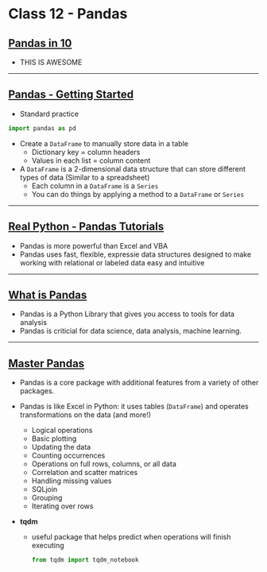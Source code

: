 # Class 12 - Pandas

## [Pandas in 10](https://pandas.pydata.org/pandas-docs/stable/user_guide/10min.html)

* THIS IS AWESOME

---

## [Pandas - Getting Started](https://pandas.pydata.org/pandas-docs/stable/getting_started/intro_tutorials/index.html)

* Standard practice

```Python
import pandas as pd
```

* Create a `DataFrame` to manually store data in a table
  * Dictionary key = column headers
  * Values in each list = column content
* A `DataFrame` is a 2-dimensional data structure that can store different types of data (Similar to a spreadsheet)
  * Each column in a `DataFrame` is a `Series`
  * You can do things by applying a method to a `DataFrame` or `Series`

---

## [Real Python - Pandas Tutorials](https://realpython.com/learning-paths/pandas-data-science/)

* Pandas is more powerful than Excel and VBA
* Pandas uses fast, flexible, expressie data structures designed to make working with relational or labeled data easy and intuitive

---

## [What is Pandas](https://www.youtube.com/watch?v=dcqPhpY7tWk&t=391s)

* Pandas is a Python Library that gives you access to tools for data analysis
* Pandas is criticial for data science, data analysis, machine learning.

---

## [Master Pandas](https://towardsdatascience.com/be-a-more-efficient-data-scientist-today-master-pandas-with-this-guide-ea362d27386)

* Pandas is a core package with additional features from a variety of other packages.

* Pandas is like Excel in Python: it uses tables (`DataFrame`) and operates transformations on the data (and more!)
  * Logical operations
  * Basic plotting
  * Updating the data
  * Counting occurrences
  * Operations on full rows, columns, or all data
  * Correlation and scatter matrices
  * Handling missing values
  * SQLjoin
  * Grouping
  * Iterating over rows

* **tqdm**
  * useful package that helps predict when operations will finish executing

    ```Python
    from tqdm import tqdm_notebook
    ```
